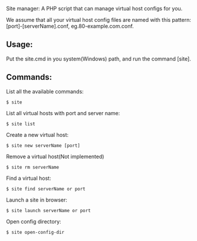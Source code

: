 Site manager: A PHP script that can manage virtual host
configs for you.

We assume that all your virtual host config files are
named with this pattern: [port]-[serverName].conf, eg.80-example.com.conf.


Usage:
---------------
Put the site.cmd in you system(Windows) path, and run the command [site].

Commands:
---------------
List all the available commands:

    $ site

List all virtual hosts with port and server name:

    $ site list

Create a new virtual host:

    $ site new serverName [port]

Remove a virtual host(Not implemented)

    $ site rm serverName

Find a virtual host:

    $ site find serverName or port

Launch a site in browser:

    $ site launch serverName or port

Open config directory:

    $ site open-config-dir
